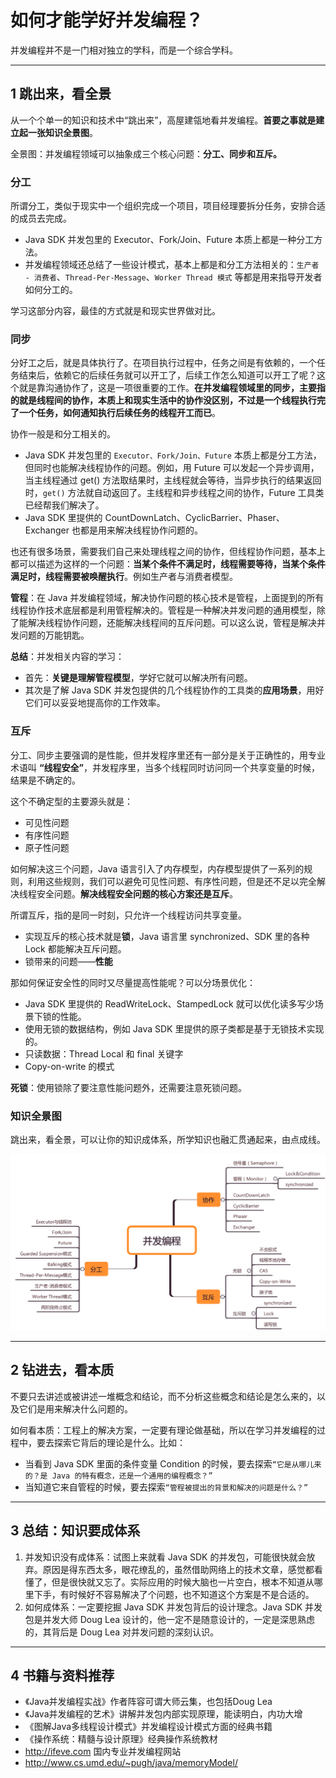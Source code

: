 # 如何才能学好并发编程？

并发编程并不是一门相对独立的学科，而是一个综合学科。

---
## 1 跳出来，看全景

从一个个单一的知识和技术中“跳出来”，高屋建瓴地看并发编程。**首要之事就是建立起一张知识全景图**。

全景图：并发编程领域可以抽象成三个核心问题：**分工、同步和互斥。**

### 分工

所谓分工，类似于现实中一个组织完成一个项目，项目经理要拆分任务，安排合适的成员去完成。

- Java SDK 并发包里的 Executor、Fork/Join、Future 本质上都是一种分工方法。
- 并发编程领域还总结了一些设计模式，基本上都是和分工方法相关的：`生产者 - 消费者`、`Thread-Per-Message`、`Worker Thread 模式` 等都是用来指导开发者如何分工的。

学习这部分内容，最佳的方式就是和现实世界做对比。

### 同步

分好工之后，就是具体执行了。在项目执行过程中，任务之间是有依赖的，一个任务结束后，依赖它的后续任务就可以开工了，后续工作怎么知道可以开工了呢？这个就是靠沟通协作了，这是一项很重要的工作。**在并发编程领域里的同步，主要指的就是线程间的协作，本质上和现实生活中的协作没区别，不过是一个线程执行完了一个任务，如何通知执行后续任务的线程开工而已**。

协作一般是和分工相关的。

- Java SDK 并发包里的 `Executor、Fork/Join、Future` 本质上都是分工方法，但同时也能解决线程协作的问题。例如，用 Future 可以发起一个异步调用，当主线程通过 get() 方法取结果时，主线程就会等待，当异步执行的结果返回时，`get()` 方法就自动返回了。主线程和异步线程之间的协作，Future 工具类已经帮我们解决了。
- Java SDK 里提供的 CountDownLatch、CyclicBarrier、Phaser、Exchanger 也都是用来解决线程协作问题的。

也还有很多场景，需要我们自己来处理线程之间的协作，但线程协作问题，基本上都可以描述为这样的一个问题：**当某个条件不满足时，线程需要等待，当某个条件满足时，线程需要被唤醒执行**。例如生产者与消费者模型。

**管程**：在 Java 并发编程领域，解决协作问题的核心技术是管程，上面提到的所有线程协作技术底层都是利用管程解决的。管程是一种解决并发问题的通用模型，除了能解决线程协作问题，还能解决线程间的互斥问题。可以这么说，管程是解决并发问题的万能钥匙。

**总结**：并发相关内容的学习：

- 首先：**关键是理解管程模型**，学好它就可以解决所有问题。
- 其次是了解 Java SDK 并发包提供的几个线程协作的工具类的**应用场景**，用好它们可以妥妥地提高你的工作效率。

### 互斥

分工、同步主要强调的是性能，但并发程序里还有一部分是关于正确性的，用专业术语叫 **“线程安全”**，并发程序里，当多个线程同时访问同一个共享变量的时候，结果是不确定的。

这个不确定型的主要源头就是：

- 可见性问题
- 有序性问题
- 原子性问题

如何解决这三个问题，Java 语言引入了内存模型，内存模型提供了一系列的规则，利用这些规则，我们可以避免可见性问题、有序性问题，但是还不足以完全解决线程安全问题。**解决线程安全问题的核心方案还是互斥**。

所谓互斥，指的是同一时刻，只允许一个线程访问共享变量。

- 实现互斥的核心技术就是**锁**，Java 语言里 synchronized、SDK 里的各种 Lock 都能解决互斥问题。
- 锁带来的问题——**性能**

那如何保证安全性的同时又尽量提高性能呢？可以分场景优化：

- Java SDK 里提供的 ReadWriteLock、StampedLock 就可以优化读多写少场景下锁的性能。
- 使用无锁的数据结构，例如 Java SDK 里提供的原子类都是基于无锁技术实现的。
- 只读数据：Thread Local 和 final 关键字
- Copy-on-write 的模式

**死锁**：使用锁除了要注意性能问题外，还需要注意死锁问题。

### 知识全景图

跳出来，看全景，可以让你的知识成体系，所学知识也融汇贯通起来，由点成线。

![](images/00-knowledge_map.png)

---
## 2 钻进去，看本质

不要只去讲述或被讲述一堆概念和结论，而不分析这些概念和结论是怎么来的，以及它们是用来解决什么问题的。

如何看本质：工程上的解决方案，一定要有理论做基础，所以在学习并发编程的过程中，要去探索它背后的理论是什么。比如：

- 当看到 Java SDK 里面的条件变量 Condition 的时候，要去探索`“它是从哪儿来的？是 Java 的特有概念，还是一个通用的编程概念？”`
- 当知道它来自管程的时候，要去探索`“管程被提出的背景和解决的问题是什么？”`

---
## 3 总结：知识要成体系

1. 并发知识没有成体系：试图上来就看 Java SDK 的并发包，可能很快就会放弃。原因是得东西太多，眼花缭乱的，虽然借助网络上的技术文章，感觉都看懂了，但是很快就又忘了。实际应用的时候大脑也一片空白，根本不知道从哪里下手，有时候好不容易解决了个问题，也不知道这个方案是不是合适的。
2. 如何成体系：一定要挖掘 Java SDK 并发包背后的设计理念。Java SDK 并发包是并发大师 Doug Lea 设计的，他一定不是随意设计的，一定是深思熟虑的，其背后是 Doug Lea 对并发问题的深刻认识。

---
## 4 书籍与资料推荐

- 《Java并发编程实战》作者阵容可谓大师云集，也包括Doug Lea
- 《Java并发编程的艺术》讲解并发包内部实现原理，能读明白，内功大增
- 《图解Java多线程设计模式》并发编程设计模式方面的经典书籍
- 《操作系统：精髓与设计原理》经典操作系统教材
- <http://ifeve.com> 国内专业并发编程网站
- <http://www.cs.umd.edu/~pugh/java/memoryModel/>